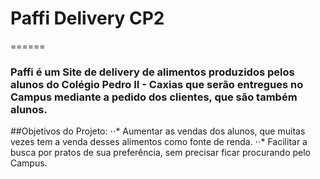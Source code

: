 #  Paffi Delivery CP2
======
### Paffi é um Site de delivery de alimentos produzidos pelos alunos do Colégio Pedro II - Caxias que serão entregues no Campus mediante a pedido dos clientes, que são também alunos.

##Objetivos do Projeto:
 ⋅⋅* Aumentar as vendas dos alunos, que muitas vezes tem a venda desses alimentos como fonte de renda.
 ⋅⋅* Facilitar a busca por pratos de sua preferência, sem precisar ficar procurando pelo Campus.

